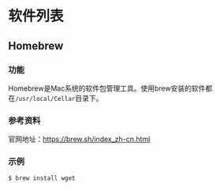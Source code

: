 # 软件列表

## Homebrew

### 功能

Homebrew是Mac系统的软件包管理工具。使用brew安装的软件都在`/usr/local/Cellar`目录下。


### 参考资料

官网地址：https://brew.sh/index_zh-cn.html

### 示例

```bash
$ brew install wget
```

